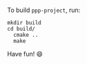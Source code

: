 To build `ppp-project`, run:

```shell
mkdir build
cd build/
  cmake ..
  make
```

Have fun!
:smile: